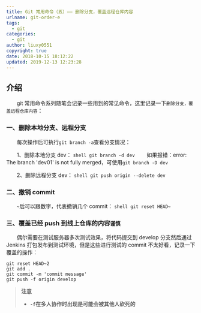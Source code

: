 ```yaml
---
title: Git 常用命令（五）—— 删除分支，覆盖远程仓库内容
urlname: git-order-e
tags:
  - git
categories:
  - git
author: liuxy0551
copyright: true
date: 2018-10-15 18:12:22
updated: 2019-12-13 12:23:28
---
```


## 介绍

　　git 常用命令系列随笔会记录一些用到的常见命令，这里记录一下`删除分支，覆盖远程仓库内容`：
<!--more-->


### 一、删除本地分支、远程分支

　　每次操作后可执行`git branch -a`查看分支情况：

　　1、删除本地分支 dev：
    ``` shell
    git branch -d dev
    ```
　　如果报错：error: The branch 'dev01' is not fully merged，可使用`git branch -D dev`

　　2、删除远程分支 dev：
    ``` shell
    git push origin --delete dev
    ```


### 二、撤销 commit

　　`~`后可以跟数字，代表撤销几个 commit：
    ``` shell
    git reset HEAD~
    ```


### 三、覆盖已经 push 到线上仓库的内容`谨慎`

　　偶尔需要在测试服务器多次测试效果，将代码提交到 develop 分支然后通过 Jenkins 打包发布到测试环境，但是这些进行测试的 commit 不太好看，记录一下覆盖的操作：

``` shell
git reset HEAD~2
git add .
git commit -m 'commit message'
git push -f origin develop
```

>**注意**
>* **`-f`在多人协作时出现是可能会被其他人砍死的**
